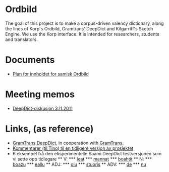 Ordbild
=====

The goal of this project is to make a corpus-driven valency dictionary,
along the lines of Korp's Ordbild, Gramtrans' DeepDict and Kilgarriff's
Sketch Engine. We use the Korp interface.
It is intended for researchers, students and translators.








# Documents


* [Plan for innholdet for samisk Ordbild](ordbild/OversiktOverOrdbild.html)


# Meeting memos


* [DeepDict-diskusjon 3.11.2011](/ped/nudoc/meetings/111103.html)




# Links, (as reference)


* [GramTrans DeepDict](http://gramtrans.com/deepdict/), in cooperation with
[GramTrans](http://gramtrans.com).
* [Kommentarer (til Tino) til en tidligere versjon av prosjektet](GammalKravspesifikasjon.html)
* 6 eksempel frå den eksperimentelle Saami DeepDict testversjonen som vi sette opp tidlegare
** V:
*** [leat](http://gramtrans.com/deepdict/lookup.php?word=leat&class=V&lang=smi)
*** [mannat](http://gramtrans.com/deepdict/lookup.php?word=mannat&class=V&lang=smi)
*** [boahtit](http://gramtrans.com/deepdict/lookup.php?word=boahtit&class=V&lang=smi)
** N:
*** [boazu](http://gramtrans.com/deepdict/lookup.php?word=boazu&class=N&lang=smi)
*** [eallu](http://gramtrans.com/deepdict/lookup.php?word=eallu&class=N&lang=smi)
** ADJ:
*** [olu](http://gramtrans.com/deepdict/lookup.php?word=olu&class=ADJ&lang=smi)
*** [stuoris](http://gramtrans.com/deepdict/lookup.php?word=stuoris&class=ADJ&lang=smi)
** ADV:
*** [de](http://gramtrans.com/deepdict/lookup.php?word=de&class=ADV&lang=smi)
*** [nu](http://gramtrans.com/deepdict/lookup.php?word=nu&class=ADV&lang=smi)
